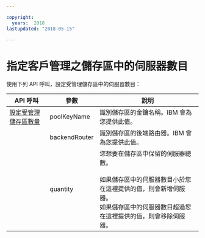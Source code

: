 ```yaml
---

copyright:
  years:  2018
lastupdated: "2018-05-15"

---
```


# 指定客戶管理之儲存區中的伺服器數目

使用下列 API 呼叫，設定受管理儲存區中的伺服器數目：

|API 呼叫|參數|說明 |
|---|---|---|
|<a href="https://softlayer.github.io/reference/services/SoftLayer_Account/setManagedPoolQuantity/" target="_blank">設定受管理儲存區數量</a>|poolKeyName|識別儲存區的金鑰名稱。IBM 會為您提供此值。|
|  | backendRouter |識別儲存區的後端路由器。IBM 會為您提供此值。|
|  | quantity |您想要在儲存區中保留的伺服器總數。<br><br>如果儲存區中的伺服器數目小於您在這裡提供的值，則會新增伺服器。<br>如果儲存區中的伺服器數目超過您在這裡提供的值，則會移除伺服器。|
